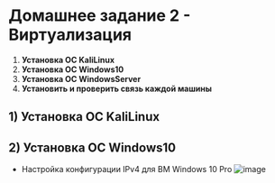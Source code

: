# Домашнее задание 2 -  Виртуализация
1) **Установка ОС KaliLinux**
2) **Установка ОС Windows10**
3) **Установка ОС WindowsServer**
4) **Установить и проверить связь каждой машины**

## 1) Установка ОС KaliLinux

## 2) Установка ОС Windows10
- Настройка конфигурации IPv4 для ВМ Windows 10 Pro
![image]()